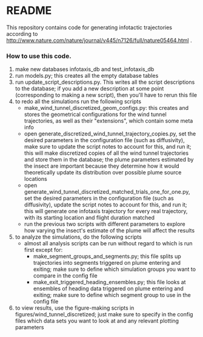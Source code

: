 # README

This repository contains code for generating infotactic trajectories according to http://www.nature.com/nature/journal/v445/n7126/full/nature05464.html .


### How to use this code.

1. make new databases infotaxis_db and test_infotaxis_db
2. run models.py; this creates all the empty database tables
3. run update_script_descriptions.py. This writes all the script descriptions to the database; if you add a new description at some point (corresponding to making a new script), then you'll have to rerun this file
4. to redo all the simulations run the following scripts
    * make_wind_tunnel_discretized_geom_configs.py: this creates and stores the geometrical configurations for the wind tunnel trajectories, as well as their "extensions", which contain some meta info
    * open generate_discretized_wind_tunnel_trajectory_copies.py, set the desired parameters in the configuration file (such as diffusivity), make sure to update the script notes to account for this, and run it; this will make discretized copies of all the wind tunnel trajectories and store them in the database; the plume parameters estimated by the insect are important because they determine how it would theoretically update its distribution over possible plume source locations
    * open generate_wind_tunnel_discretized_matched_trials_one_for_one.py, set the desired parameters in the configuration file (such as diffusivity), update the script notes to account for this, and run it; this will generate one infotaxis trajectory for every real trajectory, with its starting location and flight duration matched
    * run the previous two scripts with different parameters to explore how varying the insect's estimate of the plume will affect the results
5. to analyze the simulations, do the following scripts
    * almost all analysis scripts can be run without regard to which is run first except for:
        * make_segment_groups_and_segments.py; this file splits up trajectories into segments triggered on plume entering and exiting; make sure to define which simulation groups you want to compare in the config file
        * make_exit_triggered_heading_ensembles.py; this file looks at ensembles of heading data triggered on plume entering and exiting; make sure to define which segment group to use in the config file
6. to view results, use the figure-making scripts in figures/wind_tunnel_discretized; just make sure to specify in the config files which data sets you want to look at and any relevant plotting parameters